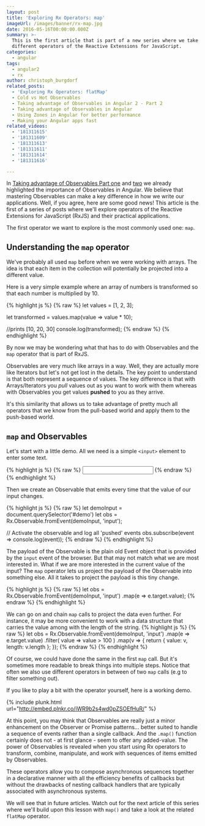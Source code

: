```yaml
---
layout: post
title: 'Exploring Rx Operators: map'
imageUrl: /images/banner/rx-map.jpg
date: 2016-05-16T00:00:00.000Z
summary: >-
  This is the first article that is part of a new series where we take a look at
  different operators of the Reactive Extensions for JavaScript.
categories:
  - angular
tags:
  - angular2
  - rx
author: christoph_burgdorf
related_posts:
  - 'Exploring Rx Operators: flatMap'
  - Cold vs Hot Observables
  - Taking advantage of Observables in Angular 2 - Part 2
  - Taking advantage of Observables in Angular
  - Using Zones in Angular for better performance
  - Making your Angular apps fast
related_videos:
  - '181311615'
  - '181311609'
  - '181311613'
  - '181311611'
  - '181311614'
  - '181311616'

---
```


In [Taking advantage of Observables Part one](/angular/2016/01/06/taking-advantage-of-observables-in-angular2.html) and [two](/angular/2016/01/07/taking-advantage-of-observables-in-angular2-pt2.html) we already highlighted the importance of Observables in Angular. We believe that mastering Observables can make a key difference in how we write our applications. Well, if you agree, here are some good news! This article is the first of a series of posts where we'll explore operators of the Reactive Extensions for JavaScript (RxJS) and their practical applications.

The first operator we want to explore is the most commonly used one: `map`.

## Understanding the `map` operator

We've probably all used `map` before when we were working with arrays. The idea is that each
item in the collection will potentially be projected into a different value.

Here is a very simple example where an array of numbers is transformed so that each number is multiplied by 10.

{% highlight js %}
{% raw %}
let values = [1, 2, 3];

let transformed = values.map(value => value * 10);

//prints [10, 20, 30]
console.log(transformed);
{% endraw %}
{% endhighlight %}

By now we may be wondering what that has to do with Observables and the `map` operator that is part of RxJS.

Observables are very much like arrays in a way. Well, they are actually more like Iterators but let's not get lost in the details. The key point to understand is that both represent a sequence of values. The key difference is that with Arrays/Iterators you *pull* values out as you want to work with them whereas with Observables you get values **pushed** to you as they arrive.

It's this similarity that allows us to take advantage of pretty much all operators that we know from the pull-based world and apply them to the push-based world.

## `map` and Observables

Let's start with a little demo. All we need is a simple `<input>` element to enter some text.

{% highlight js %}
{% raw %}
<input type="text" id="demo"/>
{% endraw %}
{% endhighlight %}

Then we create an Observable that emits every time that the value of our input changes.

{% highlight js %}
{% raw %}
let demoInput = document.querySelector('#demo')
let obs = Rx.Observable.fromEvent(demoInput, 'input');

// Activate the observable and log all 'pushed' events
obs.subscribe(event => console.log(event));
{% endraw %}
{% endhighlight %}

The payload of the Observable is the plain old Event object that is provided by the `input` event of the browser. But that may not match what we are most interested in. What if we are more interested in the current value of the input? The `map` operator lets us project the payload of the Observable into something else. All it takes to project the payload is this tiny change.

{% highlight js %}
{% raw %}
let obs = Rx.Observable.fromEvent(demoInput, 'input')
                       .map(e => e.target.value);
{% endraw %}
{% endhighlight %}

We can go on and chain `map` calls to project the data even further. For instance, it may be more convenient to work with a data structure that carries the value among with the length of the string.
{% highlight js %}
{% raw %}
let obs = Rx.Observable.fromEvent(demoInput, 'input')
                       .map(e => e.target.value)
                       .filter( value => value > 100 )
                       .map(v => {
                         return {
                           value: v,
                           length: v.length
                         };
                       });
{% endraw %}
{% endhighlight %}

Of course, we could have done the same in the first `map` call. But it's sometimes more readable to break things into multiple steps. Notice that often we also use different operators in between of two `map` calls (e.g to filter something out).

If you like to play a bit with the operator yourself, here is a working demo.

{% include plunk.html url="http://embed.plnkr.co/iWR9b2s4wd0pZSOEfHuR/" %}

At this point, you may think that Observables are really just a minor enhancement on the Observer or Promise patterns... better suited to handle a sequence of events rather than a single callback. And the `.map()` function certainly does not - at first glance - seem to offer any added-value. The power of Observables is revealed when you start using Rx operators to transform, combine, manipulate, and work with sequences of items emitted by Observables.

These operators allow you to compose asynchronous sequences together in a declarative manner with all the efficiency benefits of callbacks but without the drawbacks of nesting callback handlers that are typically associated with asynchronous systems.

We will see that in future articles. Watch out for the next article of this series where we'll build upon this lesson with `map()` and take a look at the related `flatMap` operator.
